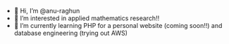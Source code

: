 - 👋 Hi, I’m @anu-raghun
- 👀 I’m interested in applied mathematics research!!
- 🌱 I’m currently learning PHP for a personal website (coming soon!!) and database engineering (trying out AWS)

<!---
anu-raghun/anu-raghun is a ✨ special ✨ repository because its `README.md` (this file) appears on your GitHub profile.
You can click the Preview link to take a look at your changes.
--->

